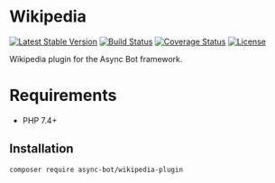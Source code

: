 # Wikipedia

[![Latest Stable Version](https://poser.pugx.org/async-bot/wikipedia-plugin/v/stable)](https://packagist.org/packages/async-bot/wikipedia-plugin)
[![Build Status](https://travis-ci.org/async-bot/wikipedia-plugin.svg?branch=master)](https://travis-ci.org/async-bot/wikipedia-plugin)
[![Coverage Status](https://coveralls.io/repos/github/async-bot/wikipedia-plugin/badge.svg?branch=master)](https://coveralls.io/github/async-bot/wikipedia-plugin?branch=master)
[![License](https://poser.pugx.org/async-bot/wikipedia-plugin/license)](https://packagist.org/packages/async-bot/wikipedia-plugin)

Wikipedia plugin for the Async Bot framework.

# Requirements
- PHP 7.4+

## Installation

```bash
composer require async-bot/wikipedia-plugin
```
